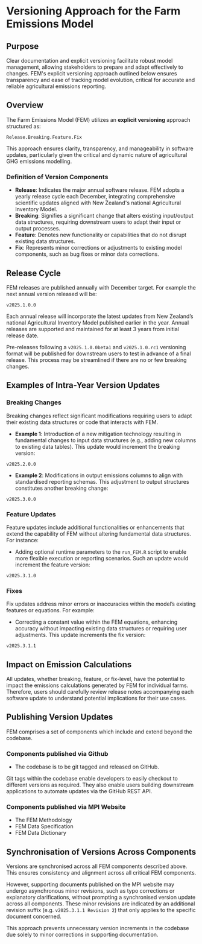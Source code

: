 # Versioning Approach for the Farm Emissions Model

## Purpose

Clear documentation and explicit versioning facilitate robust model management, allowing stakeholders to prepare and adapt effectively to changes. FEM's explicit versioning approach outlined below ensures transparency and ease of tracking model evolution, critical for accurate and reliable agricultural emissions reporting.

## Overview

The Farm Emissions Model (FEM) utilizes an **explicit versioning** approach structured as:

```
Release.Breaking.Feature.Fix
```

This approach ensures clarity, transparency, and manageability in software updates, particularly given the critical and dynamic nature of agricultural GHG emissions modelling.

### Definition of Version Components

- **Release**: Indicates the major annual software release. FEM adopts a yearly release cycle each December, integrating comprehensive scientific updates aligned with New Zealand's national Agricultural Inventory Model.
- **Breaking**: Signifies a significant change that alters existing input/output data structures, requiring downstream users to adapt their input or output processes.
- **Feature**: Denotes new functionality or capabilities that do not disrupt existing data structures.
- **Fix**: Represents minor corrections or adjustments to existing model components, such as bug fixes or minor data corrections.

## Release Cycle

FEM releases are published annually with December target. For example the next annual version released will be:

```
v2025.1.0.0
```

Each annual release will incorporate the latest updates from New Zealand’s national Agricultural Inventory Model published earlier in the year. Annual releases are supported and maintained for at least 3 years from initial release date.

Pre-releases following a `v2025.1.0.0beta1` and `v2025.1.0.rc1` versioning format will be published for downstream users to test in advance of a final release. This process may be streamlined if there are no or few breaking changes.

## Examples of Intra-Year Version Updates

### Breaking Changes

Breaking changes reflect significant modifications requiring users to adapt their existing data structures or code that interacts with FEM.

- **Example 1**: Introduction of a new mitigation technology resulting in fundamental changes to input data structures (e.g., adding new columns to existing data tables). This update would increment the breaking version:

```
v2025.2.0.0
```

- **Example 2**: Modifications in output emissions columns to align with standardised reporting schemas. This adjustment to output structures constitutes another breaking change:

```
v2025.3.0.0
```

### Feature Updates

Feature updates include additional functionalities or enhancements that extend the capability of FEM without altering fundamental data structures. For instance:

- Adding optional runtime parameters to the `run_FEM.R` script to enable more flexible execution or reporting scenarios. Such an update would increment the feature version:

```
v2025.3.1.0
```

### Fixes

Fix updates address minor errors or inaccuracies within the model’s existing features or equations. For example:

- Correcting a constant value within the FEM equations, enhancing accuracy without impacting existing data structures or requiring user adjustments. This update increments the fix version:

```
v2025.3.1.1
```

## Impact on Emission Calculations

All updates, whether breaking, feature, or fix-level, have the potential to impact the emissions calculations generated by FEM for individual farms. Therefore, users should carefully review release notes accompanying each software update to understand potential implications for their use cases.

## Publishing Version Updates

FEM comprises a set of components which include and extend beyond the codebase.

### Components published via Github

- The codebase is to be git tagged and released on GitHub.

Git tags within the codebase enable developers to easily checkout to different versions as required. They also enable users building downstream applications to automate updates via the GitHub REST API.

### Components published via MPI Website

- The FEM Methodology
- FEM Data Specification
- FEM Data Dictionary

## Synchronisation of Versions Across Components

Versions are synchronised across all FEM components described above. This ensures consistency and alignment across all critical FEM components.

However, supporting documents published on the MPI website may undergo asynchronous minor revisions, such as typo corrections or explanatory clarifications, without prompting a synchronised version update across all components. These minor revisions are indicated by an additional revision suffix (e.g. `v2025.3.1.1 Revision 2`) that only applies to the specific document concerned.

This approach prevents unnecessary version increments in the codebase due solely to minor corrections in supporting documentation.
